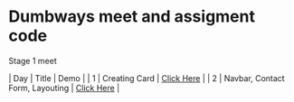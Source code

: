 # Dumbways meet and assigment code

Stage 1 meet

| Day | Title | Demo |
| 1 | Creating Card | [Click Here](https://dw-d1-m.vercel.app) |
| 2 | Navbar, Contact Form, Layouting | [Click Here](https://dw-d2-m.vercel.app) |
